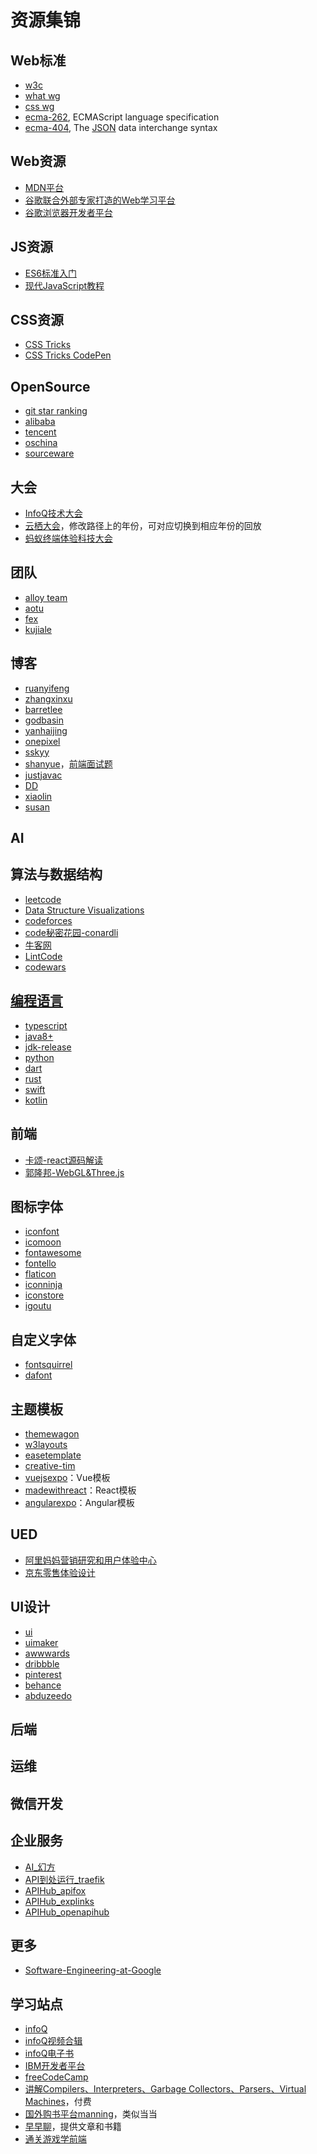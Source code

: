 # 资源集锦
## Web标准
- [w3c](https://www.w3.org/)
- [what wg](https://whatwg.org/)
- [css wg](https://drafts.csswg.org/)
- [ecma-262](https://ecma-international.org/publications-and-standards/standards/ecma-262/), ECMAScript language specification
- [ecma-404](https://ecma-international.org/publications-and-standards/standards/ecma-404/), The [JSON](https://www.json.org/json-zh.html) data interchange syntax

## Web资源
- [MDN平台](https://developer.mozilla.org/zh-CN/)
- [谷歌联合外部专家打造的Web学习平台](https://web.dev/?hl=zh-cn)
- [谷歌浏览器开发者平台](https://developer.chrome.com/?hl=zh-cn)

## JS资源
- [ES6标准入门](https://es6.ruanyifeng.com/#README)
- [现代JavaScript教程](https://zh.javascript.info/)

## CSS资源
- [CSS Tricks](https://css-tricks.com/)
- [CSS Tricks CodePen](https://codepen.io/team/css-tricks)

## OpenSource
- [git star ranking](https://gitstar-ranking.com/)
- [alibaba](https://opensource.alibaba.com/)
- [tencent](https://opensource.tencent.com/)
- [oschina](https://www.oschina.net/)
- [sourceware](https://sourceware.org/)

## 大会
- [InfoQ技术大会](https://con.infoq.cn/archives/?conf=all)
- [云栖大会](https://yunqi.aliyun.com/2025/live)，修改路径上的年份，可对应切换到相应年份的回放
- [蚂蚁终端体验科技大会](https://seeconf.antfin.com/)

## 团队
- [alloy team](http://www.alloyteam.com/)
- [aotu](https://aotu.io/)
- [fex](https://fex-team.github.io/)
- [kujiale](https://tech.kujiale.com/)

## 博客
- [ruanyifeng](https://www.ruanyifeng.com/)
- [zhangxinxu](https://www.zhangxinxu.com/)
- [barretlee](https://www.barretlee.com/)
- [godbasin](https://godbasin.github.io/)
- [yanhaijing](https://yanhaijing.com/)
- [onepixel](https://www.cnblogs.com/onepixel)
- [sskyy](https://www.cnblogs.com/sskyy)
- [shanyue](https://shanyue.tech/)，[前端面试题](https://q.shanyue.tech/)
- [justjavac](https://justjavac.com/)
- [DD](https://didispace.com/)
- [xiaolin](https://xiaolincoding.com/)
- [susan](http://www.susan.net.cn/)

## AI

## 算法与数据结构
- [leetcode](https://leetcode.com/problemset/)
- [Data Structure Visualizations](https://www.cs.usfca.edu/~galles/visualization/Algorithms.html)
- [codeforces](https://codeforces.com/problemset)
- [code秘密花园-conardli](https://www.conardli.top/)
- [牛客网](https://www.nowcoder.com/exam/intelligent?questionJobId=10&tagId=21001)
- [LintCode](https://www.lintcode.com/problem/)
- [codewars](https://www.codewars.com/)

## [编程语言](https://www.tiobe.com/tiobe-index/)
- [typescript](https://www.typescriptlang.org/)
- [java8+](https://dev.java/learn/)
- [jdk-release](https://www.oracle.com/java/technologies/javase/jdk-relnotes-index.html)
- [python](https://www.python.org/)
- [dart](https://dart.dev/)
- [rust](https://rust-lang.org/)
- [swift](https://www.swift.org/)
- [kotlin](https://kotlinlang.org/)

## 前端
- [卡颂-react源码解读](https://react.iamkasong.com/)
- [郭隆邦-WebGL&Three.js](http://www.yanhuangxueyuan.com/)

## 图标字体
- [iconfont](https://www.iconfont.cn/)
- [icomoon](https://icomoon.io/app/#/select)
- [fontawesome](https://fontawesome.com/)
- [fontello](https://fontello.com/)
- [flaticon](https://www.flaticon.com/)
- [iconninja](https://www.iconninja.com/)
- [iconstore](https://iconstore.co/)
- [igoutu](https://igoutu.cn/)

## 自定义字体
- [fontsquirrel](https://www.fontsquirrel.com/)
- [dafont](https://www.dafont.com/)

## 主题模板
- [themewagon](https://themewagon.com/themes/?swoof=1&pa_price=free&orderby=download_count)
- [w3layouts](https://w3layouts.com/?orderby=rating)
- [easetemplate](https://easetemplate.com/templates/#google_vignette)
- [creative-tim](https://demos.creative-tim.com/)
- [vuejsexpo](https://vuejsexpo.com/)：Vue模板
- [madewithreact](https://madewithreact.com/)：React模板
- [angularexpo](https://angularexpo.com/)：Angular模板

## UED
- [阿里妈妈营销研究和用户体验中心](https://mux.alimama.com/)
- [京东零售体验设计](https://jelly.jd.com/)

## UI设计
- [ui](http://www.ui.cn/)
- [uimaker](http://www.uimaker.com/)
- [awwwards](https://www.awwwards.com/)
- [dribbble](https://dribbble.com/)
- [pinterest](https://pinterest.design/)
- [behance](https://www.behance.net/)
- [abduzeedo](http://abduzeedo.com/)

## 后端

## 运维

## 微信开发

## 企业服务
- [AI_幻方](https://www.high-flyer.cn/)
- [API到处运行_traefik](https://traefik.io/)
- [APIHub_apifox](https://apifox.com/apihub/)
- [APIHub_explinks](https://www.explinks.com/)
- [APIHub_openapihub](https://hub.openapihub.com/zh-cn/)

## 更多
- [Software-Engineering-at-Google](https://qiangmzsx.github.io/Software-Engineering-at-Google/#/)

## 学习站点
- [infoQ](https://www.infoq.cn/)
- [infoQ视频合辑](https://www.infoq.cn/album)
- [infoQ电子书](https://www.infoq.cn/minibook)
- [IBM开发者平台](https://developer.ibm.com/)
- [freeCodeCamp](https://www.freecodecamp.org/chinese/learn/)
- [讲解Compilers、Interpreters、Garbage Collectors、Parsers、Virtual Machines](https://dmitrysoshnikov.teachable.com/)，付费
- [国外购书平台manning](https://www.manning.com/)，类似当当
- [早早聊](https://www.zaozao.run/)，提供文章和书籍
- [通关游戏学前端](https://codepip.com/)
